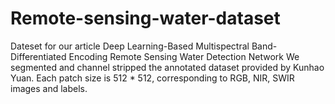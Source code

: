 # Remote-sensing-water-dataset
Dateset for our article Deep Learning-Based Multispectral Band-Differentiated Encoding Remote Sensing Water Detection Network
We segmented and channel stripped the annotated dataset provided by Kunhao Yuan. Each patch size is 512 * 512, corresponding to RGB, NIR, SWIR images and labels.
